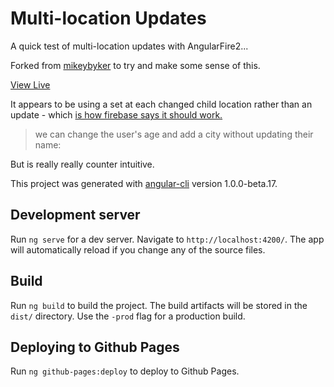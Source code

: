 # Multi-location Updates

A quick test of multi-location updates with AngularFire2...

Forked from [mikeybyker](https://github.com/mikeybyker/multi-location-updates) to try and make some sense of this.

[View Live](https://robodair.github.io/multi-location-updates/)

It appears to be using a set at each changed child location rather than an update - which [is how firebase says it should work.](https://firebase.googleblog.com/2015/09/introducing-multi-location-updates-and_86.html)
> we can change the user's age and add a city without updating their name:

But is really really counter intuitive.



This project was generated with [angular-cli](https://github.com/angular/angular-cli) version 1.0.0-beta.17.

## Development server
Run `ng serve` for a dev server. Navigate to `http://localhost:4200/`. The app will automatically reload if you change any of the source files.

## Build

Run `ng build` to build the project. The build artifacts will be stored in the `dist/` directory. Use the `-prod` flag for a production build.

## Deploying to Github Pages

Run `ng github-pages:deploy` to deploy to Github Pages.

